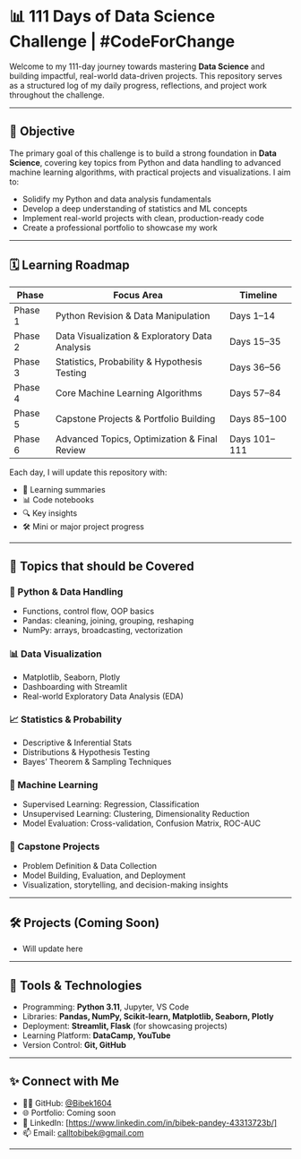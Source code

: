 # 📊 111 Days of Data Science Challenge | #CodeForChange

Welcome to my 111-day journey towards mastering **Data Science** and building impactful, real-world data-driven projects. This repository serves as a structured log of my daily progress, reflections, and project work throughout the challenge.

---

## 🎯 Objective

The primary goal of this challenge is to build a strong foundation in **Data Science**, covering key topics from Python and data handling to advanced machine learning algorithms, with practical projects and visualizations. I aim to:

- Solidify my Python and data analysis fundamentals
- Develop a deep understanding of statistics and ML concepts
- Implement real-world projects with clean, production-ready code
- Create a professional portfolio to showcase my work

---

## 🗓️ Learning Roadmap

| Phase | Focus Area                                      | Timeline        |
|-------|--------------------------------------------------|-----------------|
| Phase 1  | Python Revision & Data Manipulation               | Days 1–14        |
| Phase 2  | Data Visualization & Exploratory Data Analysis    | Days 15–35       |
| Phase 3  | Statistics, Probability & Hypothesis Testing      | Days 36–56       |
| Phase 4  | Core Machine Learning Algorithms                  | Days 57–84       |
| Phase 5  | Capstone Projects & Portfolio Building            | Days 85–100      |
| Phase 6  | Advanced Topics, Optimization & Final Review      | Days 101–111     |

Each day, I will update this repository with:

- 📄 Learning summaries
- 📊 Code notebooks
- 🔍 Key insights
- 🛠️ Mini or major project progress

---

## 🧠 Topics that should be Covered

### 🐍 Python & Data Handling

- Functions, control flow, OOP basics
- Pandas: cleaning, joining, grouping, reshaping
- NumPy: arrays, broadcasting, vectorization

### 📊 Data Visualization

- Matplotlib, Seaborn, Plotly
- Dashboarding with Streamlit
- Real-world Exploratory Data Analysis (EDA)

### 📈 Statistics & Probability

- Descriptive & Inferential Stats
- Distributions & Hypothesis Testing
- Bayes’ Theorem & Sampling Techniques
     
### 🤖 Machine Learning

- Supervised Learning: Regression, Classification
- Unsupervised Learning: Clustering, Dimensionality Reduction
- Model Evaluation: Cross-validation, Confusion Matrix, ROC-AUC

### 💼 Capstone Projects

- Problem Definition & Data Collection
- Model Building, Evaluation, and Deployment
- Visualization, storytelling, and decision-making insights


---

## 🛠️ Projects (Coming Soon)


 - Will update here 


---

## 📌 Tools & Technologies

- Programming: **Python 3.11**, Jupyter, VS Code
- Libraries: **Pandas, NumPy, Scikit-learn, Matplotlib, Seaborn, Plotly**
- Deployment: **Streamlit, Flask** (for showcasing projects)
- Learning Platform: **DataCamp, YouTube**
- Version Control: **Git, GitHub**

---

## ✨ Connect with Me

- 🧑‍💻 GitHub: [@Bibek1604](https://github.com/Bibek1604)
- 🌐 Portfolio: Coming soon
- 💼 LinkedIn: [https://www.linkedin.com/in/bibek-pandey-43313723b/]
- 📫 Email: calltobibek@gmail.com

---

